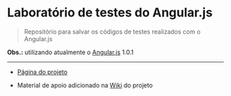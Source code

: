 Laboratório de testes do Angular.js
===================================

> Repositório para salvar os códigos de testes realizados com o Angular.js

**Obs.:** utilizando atualmente o [Angular.js] 1.0.1

[Angular.js]: http://angularjs.org/

---

* [Página do projeto](http://erkobridee.github.io/lab-angularjs/)

* Material de apoio adicionado na [Wiki](https://github.com/erkobridee/lab-angularjs/wiki) do projeto